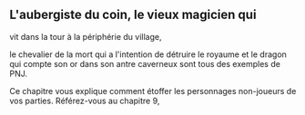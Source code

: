 ## L'aubergiste du coin, le vieux magicien qui


vit dans la tour à la périphérie du village,

le chevalier de la mort qui a l'intention de
détruire le royaume et le dragon qui compte son or dans son
antre caverneux sont tous des exemples de PNJ.

Ce chapitre vous explique comment étoffer les personnages
non-joueurs de vos parties. Référez-vous au chapitre 9,